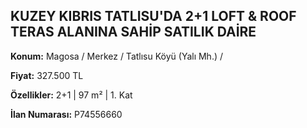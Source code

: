 ## KUZEY KIBRIS TATLISU'DA 2+1 LOFT & ROOF TERAS ALANINA SAHİP SATILIK DAİRE

**Konum:** Magosa / Merkez / Tatlısu Köyü (Yalı Mh.) /

**Fiyat:** 327.500 TL

**Özellikler:** 2+1 | 97 m² | 1. Kat

**İlan Numarası:** P74556660
